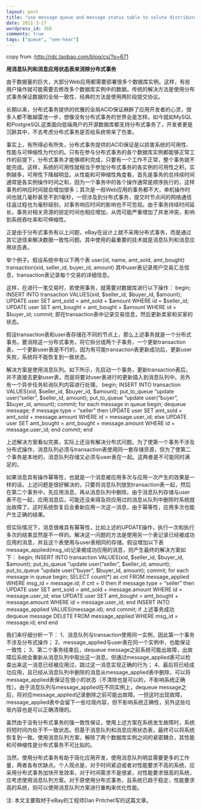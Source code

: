 ```yaml
---
layout: post
title: "use message queue and message status table to solute distribute transcation"
date: 2011-3-17
wordpress_id: 368
comments: true
tags: ["queue", "see-hear"]
---
```

<meta name="_edit_last" content="1" />
<meta name="_su_rich_snippet_type" content="none" />
<meta name="_su_title" content="message,queue" />
<meta name="views" content="362" />
<meta name="_wp_old_slug" content="用消息队列和消息应用状态表来消除分布式事务" />
copy from :<a href="http://rdc.taobao.com/blog/cs/?p=671">http://rdc.taobao.com/blog/cs/?p=671</a>

<strong>用消息队列和消息应用状态表来消除分布式事务</strong>

由于数据量的巨大，大部分Web应用都需要部署很多个数据库实例。这样，有些用户操作就可能需要去修改多个数据库实例中的数据。传统的解决方法是使用分布式事务保证数据的全局一致性，经典的方法是使用两阶段提交协议。

长期以来，分布式事务提供的优雅的全局ACID保证麻醉了应用开发者的心灵，很多人都不敢越雷池一步，想像没有分布式事务的世界会是怎样。如今就如MySQL和PostgreSQL这类面向低端用户的开源数据库都支持分布式事务了，开发者更是沉醉其中，不去考虑分布式事务是否给系统带来了伤害。

事实上，有所得必有所失，分布式事务提供的ACID保证是以损害系统的可用性、性能与可伸缩性为代价的。只有在参与分布式事务的各个数据库实例都能够正常工作的前提下，分布式事务才能够顺利完成，只要有一个工作不正常，整个事务就不能完成。这样，系统的可用性就相当于参加分布式事务的各实例的可用性之积，实例越多，可用性下降越明显。从性能和可伸缩性角度看，首先是事务的总持续时间通常是各实例操作时间之和，因为一个事务中的各个操作通常是顺序执行的，这样事务的响应时间就会增加很多；其次是一般Web应用的事务都不大，单机操作时间也就几毫秒甚至不到1毫秒，一但涉及到分布式事务，提交时节点间的网络通信往返过程也为毫秒级别，对事务响应时间的影响也不可忽视。由于事务持续时间延长，事务对相关资源的锁定时间也相应增加，从而可能严重增加了并发冲突，影响到系统吞吐率和可伸缩性。

正是由于分布式事务有以上问题，eBay在设计上就不采用分布式事务，而是通过其它途径来解决数据一致性问题。其中使用的最重要的技术就是消息队列和消息应用状态表。

举个例子。假设系统中有以下两个表
user(id, name, amt_sold, amt_bought)
transaction(xid, seller_id, buyer_id, amount)
其中user表记录用户交易汇总信息，transaction表记录每个交易的详细信息。

这样，在进行一笔交易时，若使用事务，就需要对数据库进行以下操作：
begin;
INSERT INTO transaction VALUES(xid, $seller_id, $buyer_id, $amount);
UPDATE user SET amt_sold = amt_sold + $amount WHERE id = $seller_id;
UPDATE user SET amt_bought = amt_bought + $amount WHERE id = $buyer_id;
commit;
即在transaction表中记录交易信息，然后更新卖家和买家的状态。

假设transaction表和user表存储在不同的节点上，那么上述事务就是一个分布式事务。要消除这一分布式事务，将它拆分成两个子事务，一个更新transaction表，一个更新user表是不行的，因为有可能transaction表更新成功后，更新user失败，系统将不能恢复到一致状态。

解决方案是使用消息队列。如下所示，先启动一个事务，更新transaction表后，并不直接去更新user表，而是将要对user表进行的更新插入到消息队列中。另外有一个异步任务轮询队列内容进行处理。
begin;
INSERT INTO transaction VALUES(xid, $seller_id, $buyer_id, $amount);
put_to_queue “update user(“seller”, $seller_id, amount);
put_to_queue “update user(“buyer”, $buyer_id, amount);
commit;
for each message in queue
begin;
dequeue message;
if message.type = “seller” then
UPDATE user SET amt_sold = amt_sold + message.amount WHERE id = message.user_id;
else
UPDATE user SET amt_bought = amt_bought + message.amount WHERE id = message.user_id;
end
commit;
end

上述解决方案看似完美，实际上还没有解决分布式问题。为了使第一个事务不涉及分布式操作，消息队列必须与transaction表使用同一套存储资源，但为了使第二个事务是本地的，消息队列存储又必须与user表在一起。这两者是不可能同时满足的。

如果消息具有操作幂等性，也就是一个消息被应用多次与应用一次产生的效果是一样的话，上述问题是很好解决的，只要将消息队列放到transaction表一起，然后在第二个事务中，先应用消息，再从消息队列中删除。由于消息队列存储与user表不在一起，应用消息后，可能还没来得及将应用过的消息从队列中删除时系统就出故障了。这时系统恢复后会重新应用一次这一消息，由于幂等性，应用多次也能产生正确的结果。

但实际情况下，消息很难具有幂等性，比如上述的UPDATE操作，执行一次和执行多次的结束显然是不一样的。解决这一问题的方法是使用另一个表记录已经被成功应用的消息，并且这个表使用与user表相同的存储。假设增加以下表 message_applied(msg_id)记录被成功应用的消息，则产生最终的解决方案如下：
begin;
INSERT INTO transaction VALUES(xid, $seller_id, $buyer_id, $amount);
put_to_queue “update user(“seller”, $seller_id, amount);
put_to_queue “update user(“buyer”, $buyer_id, amount);
commit;
for each message in queue
begin;
SELECT count(*) as cnt FROM message_applied WHERE msg_id = message.id;
if cnt = 0 then
if message.type = “seller” then
UPDATE user SET amt_sold = amt_sold + message.amount WHERE id = message.user_id;
else
UPDATE user SET amt_bought = amt_bought + message.amount WHERE id = message.user_id;
end
INSERT INTO message_applied VALUES(message.id);
end
commit;
if 上述事务成功
dequeue message
DELETE FROM message_applied WHERE msg_id = message.id;
end
end

我们来仔细分析一下：
1、消息队列与transaction使用同一实例，因此第一个事务不涉及分布式操作；
2、message_applied与user表在同一个实例中，也能保证一致性；
3、第二个事务结束后，dequeue message之前系统可能出故障，出故障后系统会重新从消息队列中取出这一消息，但通过message_applied表可以检查出来这一消息已经被应用过，跳过这一消息实现正确的行为；
4、最后将已经成功应用，且已经从消息队列中删除的消息从message_applied表中删除，可以将message_applied表保证在很小的状态（不清除也是可以的，不影响系统正确性）。由于消息队列与message_applied在不同实例上，dequeue message之后，将对应message_applied记录删除之前可能出故障。一但这时出现故障，message_applied表中会留下一些垃圾内容，但不影响系统正确性，另外这些垃圾内容也是可以正确清理的。

虽然由于没有分布式事务的强一致性保证，使用上述方案在系统发生故障时，系统将短时间内处于不一致状态。但基于消息队列和消息应用状态表，最终可以将系统恢复到一致。使用消息队列方案，解除了两个数据库实例之间的紧密耦合，其性能和可伸缩性是分布式事务不可比拟的。

当然，使用分布式事务有助于简化应用开发，使用消息队列明显需要更多的工作量，两者各有优缺点。个人观点是，对于时间紧迫或者对性能要求不高的系统，应采用分布式事务加快开发效率，对于时间需求不是很紧，对性能要求很高的系统，应考虑使用消息队列方案。对于原使用分布式事务，且系统已趋于稳定，性能要求高的系统，则可以使用消息队列方案进行重构来优化性能。

注: 本文主要取材于eBay的工程师Dan Pritchet写的这篇文章。
